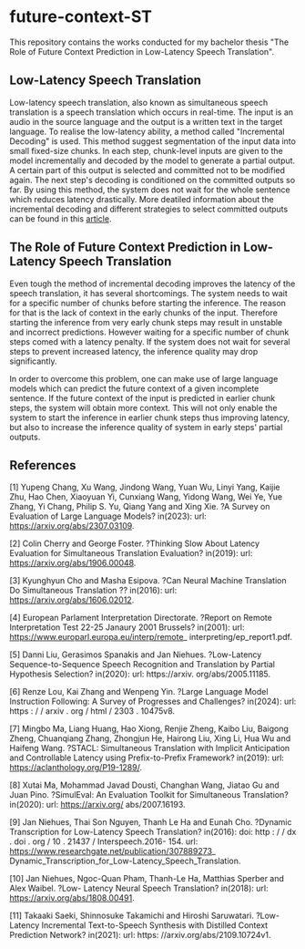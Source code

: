 # future-context-ST
This repository contains the works conducted for my bachelor thesis "The Role of Future Context Prediction in Low-Latency Speech Translation".

## Low-Latency Speech Translation
Low-latency speech translation, also known as simultaneous speech translation is a speech translation which occurs in real-time. The input is an audio in the source language and the output is a written text in the target language. To realise the low-latency ability, a method called "Incremental Decoding" is used. This method suggest segmentation of the input data into small fixed-size chunks. In each step, chunk-level inputs are given to the model incrementally and decoded by the model to generate a partial output. A certain part of this output is selected and committed not to be modified again. The next step's decoding is conditioned on the committed outputs so far. By using this method, the system does not wait for the whole sentence which reduces latency drastically. More deatiled information about the incremental decoding and different strategies to select committed outputs can be found in this [article](https://arxiv.org/abs/2005.11185).

## The Role of Future Context Prediction in Low-Latency Speech Translation
Even tough the method of incremental decoding improves the latency of the speech translation, it has several shortcomings. The system needs to wait for a specific number of chunks before starting the inference.
The reason for that is the lack of context in the early chunks of the input. Therefore starting the inference from very early chunk steps may result in unstable and incorrect predictions. However waiting for a specific number of chunk steps comed with a latency penalty. If the system does not wait for several steps to prevent increased latency, the inference quality may drop significantly.

In order to overcome this problem, one can make use of large language models which can predict the future context of a given incomplete sentence. If the future context of the input is predicted in earlier chunk steps, the system will obtain more context. This will not only enable the system to start the inference in earlier chunk steps thus improving latency, but also to increase the inference quality of system in early steps' partial outputs.

## References
[1] Yupeng Chang, Xu Wang, Jindong Wang, Yuan Wu, Linyi Yang, Kaijie Zhu, Hao Chen,
Xiaoyuan Yi, Cunxiang Wang, Yidong Wang, Wei Ye, Yue Zhang, Yi Chang, Philip S. Yu,
Qiang Yang and Xing Xie. ?A Survey on Evaluation of Large Language Models? in(2023):
url: https://arxiv.org/abs/2307.03109.

[2] Colin Cherry and George Foster. ?Thinking Slow About Latency Evaluation for Simultaneous
Translation Evaluation? in(2019): url: https://arxiv.org/abs/1906.00048.

[3] Kyunghyun Cho and Masha Esipova. ?Can Neural Machine Translation Do Simultaneous
Translation ?? in(2016): url: https://arxiv.org/abs/1606.02012.

[4] European Parlament Interpretation Directorate. ?Report on Remote Interpretation Test 22-25
Janaury 2001 Brussels? in(2001): url: https://www.europarl.europa.eu/interp/remote_
interpreting/ep_report1.pdf.

[5] Danni Liu, Gerasimos Spanakis and Jan Niehues. ?Low-Latency Sequence-to-Sequence Speech
Recognition and Translation by Partial Hypothesis Selection? in(2020): url: https://arxiv.
org/abs/2005.11185.

[6] Renze Lou, Kai Zhang and Wenpeng Yin. ?Large Language Model Instruction Following:
A Survey of Progresses and Challenges? in(2024): url: https : / / arxiv . org / html / 2303 .
10475v8.

[7] Mingbo Ma, Liang Huang, Hao Xiong, Renjie Zheng, Kaibo Liu, Baigong Zheng, Chuanqiang
Zhang, Zhongjun He, Hairong Liu, Xing Li, Hua Wu and Haifeng Wang. ?STACL: Simultaneous
Translation with Implicit Anticipation and Controllable Latency using Prefix-to-Prefix Framework?
in(2019): url: https://aclanthology.org/P19-1289/.

[8] Xutai Ma, Mohammad Javad Dousti, Changhan Wang, Jiatao Gu and Juan Pino. ?SimulEval:
An Evaluation Toolkit for Simultaneous Translation? in(2020): url: https://arxiv.org/
abs/2007.16193.

[9] Jan Niehues, Thai Son Nguyen, Thanh Le Ha and Eunah Cho. ?Dynamic Transcription
for Low-Latency Speech Translation? in(2016): doi: http : / / dx . doi . org / 10 . 21437 /
Interspeech.2016- 154. url: https://www.researchgate.net/publication/307889273_
Dynamic_Transcription_for_Low-Latency_Speech_Translation.

[10] Jan Niehues, Ngoc-Quan Pham, Thanh-Le Ha, Matthias Sperber and Alex Waibel. ?Low-
Latency Neural Speech Translation? in(2018): url: https://arxiv.org/abs/1808.00491.

[11] Takaaki Saeki, Shinnosuke Takamichi and Hiroshi Saruwatari. ?Low-Latency Incremental
Text-to-Speech Synthesis with Distilled Context Prediction Network? in(2021): url: https:
//arxiv.org/abs/2109.10724v1.

